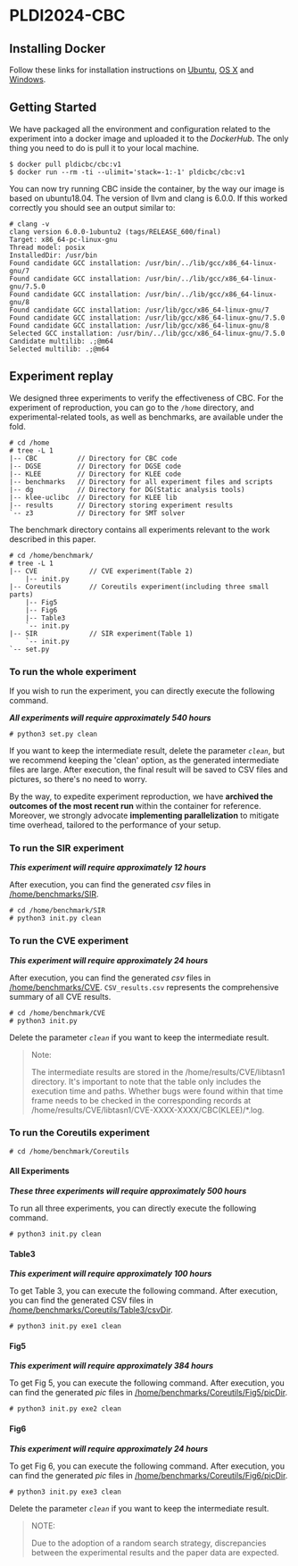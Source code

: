 # PLDI2024-CBC

## Installing Docker

Follow these links for installation instructions on [Ubuntu](https://docs.docker.com/engine/install/ubuntu/), [OS X](https://docs.docker.com/installation/mac/) and [Windows](https://docs.docker.com/installation/windows/).

## Getting Started 

We have packaged all the environment and configuration related to the experiment into a docker image and uploaded it to the *DockerHub*. The only thing you need to do is pull it to your local machine.

```
$ docker pull pldicbc/cbc:v1
$ docker run --rm -ti --ulimit='stack=-1:-1' pldicbc/cbc:v1
```

You can now try running CBC inside the container, by the way our image is based on ubuntu18.04. The version of llvm and clang is 6.0.0. If this worked correctly you should see an output similar to:

```
# clang -v
clang version 6.0.0-1ubuntu2 (tags/RELEASE_600/final)
Target: x86_64-pc-linux-gnu
Thread model: posix
InstalledDir: /usr/bin
Found candidate GCC installation: /usr/bin/../lib/gcc/x86_64-linux-gnu/7
Found candidate GCC installation: /usr/bin/../lib/gcc/x86_64-linux-gnu/7.5.0
Found candidate GCC installation: /usr/bin/../lib/gcc/x86_64-linux-gnu/8
Found candidate GCC installation: /usr/lib/gcc/x86_64-linux-gnu/7
Found candidate GCC installation: /usr/lib/gcc/x86_64-linux-gnu/7.5.0
Found candidate GCC installation: /usr/lib/gcc/x86_64-linux-gnu/8
Selected GCC installation: /usr/bin/../lib/gcc/x86_64-linux-gnu/7.5.0
Candidate multilib: .;@m64
Selected multilib: .;@m64
```

## Experiment replay

We designed three experiments to verify the effectiveness of CBC. For the experiment of reproduction, you can go to the ```/home``` directory, and experimental-related tools, as well as benchmarks, are available under the fold.

```
# cd /home
# tree -L 1
|-- CBC          // Directory for CBC code
|-- DGSE         // Directory for DGSE code
|-- KLEE         // Directory for KLEE code
|-- benchmarks   // Directory for all experiment files and scripts
|-- dg           // Directory for DG(Static analysis tools)
|-- klee-uclibc  // Directory for KLEE lib
|-- results      // Directory storing experiment results
`-- z3           // Directory for SMT solver
```

The benchmark directory contains all experiments relevant to the work described in this paper.

```
# cd /home/benchmark/
# tree -L 1
|-- CVE             // CVE experiment(Table 2) 
	|-- init.py
|-- Coreutils       // Coreutils experiment(including three small parts)
	|-- Fig5
	|-- Fig6
	|-- Table3
	`-- init.py
|-- SIR             // SIR experiment(Table 1)
	`-- init.py
`-- set.py
```

### To run the whole experiment

If you wish to run the experiment, you can directly execute the following command.

***All experiments will require approximately 540 hours***

```
# python3 set.py clean
```

If you want to keep the intermediate result, delete the parameter *`clean`*, but we recommend keeping the 'clean' option, as the generated intermediate files are large. After execution, the final result will be saved to  CSV files and pictures, so there's no need to worry.

By the way, to expedite experiment reproduction, we have **archived the outcomes of the most recent run** within the container for reference. Moreover, we strongly advocate **implementing parallelization** to mitigate time overhead, tailored to the performance of your setup.

### To run the **SIR** experiment

***This experiment will require approximately 12 hours***

After execution, you can find the generated *csv* files in <u>/home/benchmarks/SIR</u>.

```
# cd /home/benchmark/SIR
# python3 init.py clean
```

### To run the **CVE** experiment

***This experiment will require approximately 24 hours***

After execution, you can find the generated *csv* files in <u>/home/benchmarks/CVE</u>. `CSV_results.csv` represents the comprehensive summary of all CVE results.

```
# cd /home/benchmark/CVE
# python3 init.py
```

Delete the parameter *`clean`* if you want to keep the intermediate result.

> Note:  
>
> The intermediate results are stored in the /home/results/CVE/libtasn1 directory. It's important to note that the table only includes the execution time and paths. Whether bugs were found within that time frame needs to be checked in the corresponding records at /home/results/CVE/libtasn1/CVE-XXXX-XXXX/CBC(KLEE)/*.log.

### To run the **Coreutils** experiment

```
# cd /home/benchmark/Coreutils
```

#### All Experiments

***These three experiments will require approximately 500 hours***

To run all three experiments, you can directly execute the following command.

```
# python3 init.py clean
```

#### Table3

***This experiment will require approximately 100 hours***

To get Table 3, you can execute the following command. After execution, you can find the generated CSV files in <u>/home/benchmarks/Coreutils/Table3/csvDir</u>.

```
# python3 init.py exe1 clean
```

#### Fig5

***This experiment will require approximately 384 hours***

To get Fig 5, you can execute the following command. After execution, you can find the generated *pic* files in <u>/home/benchmarks/Coreutils/Fig5/picDir</u>.

```
# python3 init.py exe2 clean
```

#### Fig6

***This experiment will require approximately 24 hours***

To get Fig 6, you can execute the following command. After execution, you can find the generated *pic* files in <u>/home/benchmarks/Coreutils/Fig6/picDir</u>.

```
# python3 init.py exe3 clean
```

Delete the parameter *`clean`* if you want to keep the intermediate result.

> NOTE:
>
> Due to the adoption of a random search strategy, discrepancies between the experimental results and the paper data are expected.

